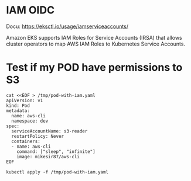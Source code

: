 # IAM OIDC
Docu:
https://eksctl.io/usage/iamserviceaccounts/

Amazon EKS supports IAM Roles for Service Accounts (IRSA) that allows cluster operators to map AWS IAM Roles to Kubernetes Service Accounts.

# Test if my POD have permissions to S3

```
cat <<EOF > /tmp/pod-with-iam.yaml
apiVersion: v1
kind: Pod
metadata:
  name: aws-cli
  namespace: dev
spec:
  serviceAccountName: s3-reader
  restartPolicy: Never
  containers:
  - name: aws-cli
    command: ["sleep", "infinite"]
    image: mikesir87/aws-cli
EOF
```
```
kubectl apply -f /tmp/pod-with-iam.yaml
```
